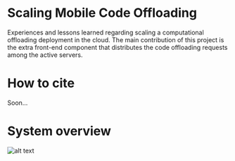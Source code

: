 Scaling Mobile Code Offloading
==============================

Experiences and lessons learned regarding scaling a computational offloading deployment in the cloud.  The main contribution of this project is the extra front-end component that distributes the code offloading requests among the active servers.


How to cite
===========

Soon...


System overview
===========

![alt text](https://raw.githubusercontent.com/huberflores/ScalingMobileCodeOffloading/master/Scaling-mobile-code-offloading.png "Scaling Mobile Computational Offloading")



